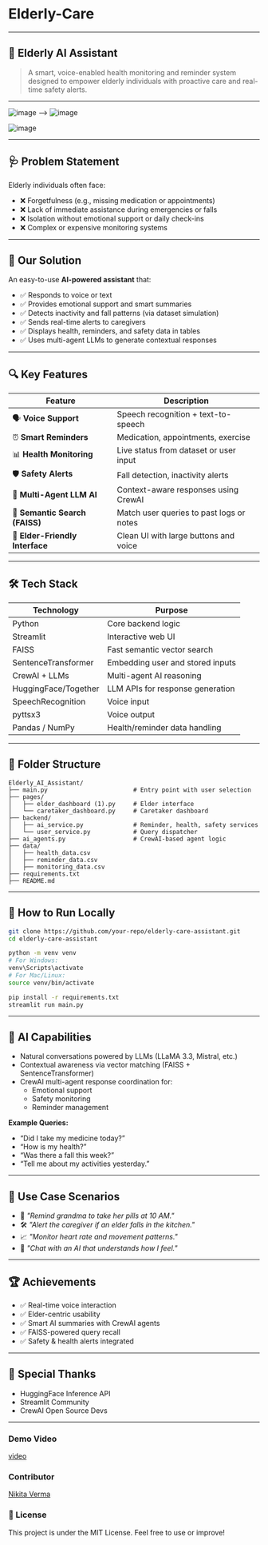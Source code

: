 # Elderly-Care

---

## 🧠 Elderly AI Assistant

> A smart, voice-enabled health monitoring and reminder system designed to empower elderly individuals with proactive care and real-time safety alerts.

---
![image](https://github.com/user-attachments/assets/eaa7b6c7-0300-43ea-8d66-f17ee1936374) -->
![image](https://github.com/user-attachments/assets/137a9302-b3f4-4e2c-a5ae-9a4ad8d4aaf2)

![image](https://github.com/user-attachments/assets/0c05f1aa-7a17-4e8a-9bba-e26af15f3308)




---

## 🩺 Problem Statement

Elderly individuals often face:

- ❌ Forgetfulness (e.g., missing medication or appointments)
- ❌ Lack of immediate assistance during emergencies or falls
- ❌ Isolation without emotional support or daily check-ins
- ❌ Complex or expensive monitoring systems

---

## 🌟 Our Solution

An easy-to-use **AI-powered assistant** that:

- ✅ Responds to voice or text
- ✅ Provides emotional support and smart summaries
- ✅ Detects inactivity and fall patterns (via dataset simulation)
- ✅ Sends real-time alerts to caregivers
- ✅ Displays health, reminders, and safety data in tables
- ✅ Uses multi-agent LLMs to generate contextual responses

---

## 🔍 Key Features

| Feature                          | Description |
|----------------------------------|-------------|
| 🗣️ **Voice Support**             | Speech recognition + text-to-speech |
| ⏰ **Smart Reminders**           | Medication, appointments, exercise |
| 📊 **Health Monitoring**        | Live status from dataset or user input |
| 🛡️ **Safety Alerts**           | Fall detection, inactivity alerts |
| 🧠 **Multi-Agent LLM AI**       | Context-aware responses using CrewAI |
| 🔎 **Semantic Search (FAISS)**  | Match user queries to past logs or notes |
| 👵 **Elder-Friendly Interface** | Clean UI with large buttons and voice |

---

## 🛠 Tech Stack

| Technology        | Purpose                            |
|-------------------|-------------------------------------|
| Python            | Core backend logic                  |
| Streamlit         | Interactive web UI                  |
| FAISS             | Fast semantic vector search         |
| SentenceTransformer | Embedding user and stored inputs |
| CrewAI + LLMs     | Multi-agent AI reasoning            |
| HuggingFace/Together | LLM APIs for response generation |
| SpeechRecognition | Voice input                         |
| pyttsx3           | Voice output                        |
| Pandas / NumPy    | Health/reminder data handling       |

---

## 📁 Folder Structure

```
Elderly_AI_Assistant/
├── main.py                        # Entry point with user selection
├── pages/
│   ├── elder_dashboard (1).py     # Elder interface
│   └── caretaker_dashboard.py     # Caretaker dashboard
├── backend/
│   ├── ai_service.py              # Reminder, health, safety services
│   └── user_service.py            # Query dispatcher
├── ai_agents.py                   # CrewAI-based agent logic
├── data/
│   ├── health_data.csv
│   ├── reminder_data.csv
│   ├── monitoring_data.csv
├── requirements.txt
├── README.md
```

---

## 🧪 How to Run Locally

```bash
git clone https://github.com/your-repo/elderly-care-assistant.git
cd elderly-care-assistant

python -m venv venv
# For Windows:
venv\Scripts\activate
# For Mac/Linux:
source venv/bin/activate

pip install -r requirements.txt
streamlit run main.py
```

---

## 🧠 AI Capabilities

- Natural conversations powered by LLMs (LLaMA 3.3, Mistral, etc.)
- Contextual awareness via vector matching (FAISS + SentenceTransformer)
- CrewAI multi-agent response coordination for:
  - Emotional support
  - Safety monitoring
  - Reminder management

**Example Queries:**
- “Did I take my medicine today?”
- “How is my health?”
- “Was there a fall this week?”
- “Tell me about my activities yesterday.”

---

## 🎯 Use Case Scenarios

- 👵 *"Remind grandma to take her pills at 10 AM."*
- 🛠 *"Alert the caregiver if an elder falls in the kitchen."*
- 📈 *"Monitor heart rate and movement patterns."*
- 💬 *"Chat with an AI that understands how I feel."*

---

## 🏆 Achievements

- ✅ Real-time voice interaction
- ✅ Elder-centric usability
- ✅ Smart AI summaries with CrewAI agents
- ✅ FAISS-powered query recall
- ✅ Safety & health alerts integrated

---



## 🙌 Special Thanks

- HuggingFace Inference API
- Streamlit Community
- CrewAI Open Source Devs

---


### Demo Video
  [video](https://youtu.be/gAc2lLf4XGI)

### Contributor
  [Nikita Verma](https://github.com/Nikitav0608)

### 📜 License

This project is under the MIT License. Feel free to use or improve!

